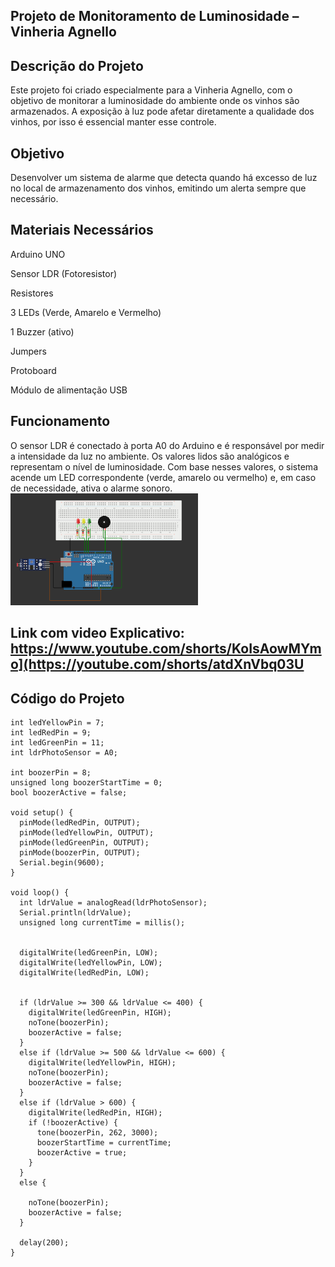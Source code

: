 ## Projeto de Monitoramento de Luminosidade – Vinheria Agnello

## Descrição do Projeto
Este projeto foi criado especialmente para a Vinheria Agnello, com o objetivo de monitorar a luminosidade do ambiente onde os vinhos são armazenados. A exposição à luz pode afetar diretamente a qualidade dos vinhos, por isso é essencial manter esse controle.

## Objetivo
Desenvolver um sistema de alarme que detecta quando há excesso de luz no local de armazenamento dos vinhos, emitindo um alerta sempre que necessário.



## Materiais Necessários
Arduino UNO


Sensor LDR (Fotoresistor)


Resistores


3 LEDs (Verde, Amarelo e Vermelho)


1 Buzzer (ativo)


Jumpers


Protoboard


Módulo de alimentação USB


## Funcionamento
O sensor LDR é conectado à porta A0 do Arduino e é responsável por medir a intensidade da luz no ambiente. Os valores lidos são analógicos e representam o nível de luminosidade. Com base nesses valores, o sistema acende um LED correspondente (verde, amarelo ou vermelho) e, em caso de necessidade, ativa o alarme sonoro.
<img src="imagens/arduino.png" alt="Logo do Projeto" width="300"/>



## Link com video Explicativo: https://www.youtube.com/shorts/KoIsAowMYmo](https://youtube.com/shorts/atdXnVbq03U

## Código do Projeto
```
int ledYellowPin = 7;
int ledRedPin = 9;
int ledGreenPin = 11;
int ldrPhotoSensor = A0;

int boozerPin = 8;
unsigned long boozerStartTime = 0;
bool boozerActive = false;

void setup() {
  pinMode(ledRedPin, OUTPUT);
  pinMode(ledYellowPin, OUTPUT);
  pinMode(ledGreenPin, OUTPUT);
  pinMode(boozerPin, OUTPUT);
  Serial.begin(9600);
}

void loop() {
  int ldrValue = analogRead(ldrPhotoSensor);
  Serial.println(ldrValue);
  unsigned long currentTime = millis();

  
  digitalWrite(ledGreenPin, LOW);
  digitalWrite(ledYellowPin, LOW);
  digitalWrite(ledRedPin, LOW);

  
  if (ldrValue >= 300 && ldrValue <= 400) {
    digitalWrite(ledGreenPin, HIGH);
    noTone(boozerPin);
    boozerActive = false;
  } 
  else if (ldrValue >= 500 && ldrValue <= 600) {
    digitalWrite(ledYellowPin, HIGH);
    noTone(boozerPin);
    boozerActive = false;
  } 
  else if (ldrValue > 600) {
    digitalWrite(ledRedPin, HIGH);
    if (!boozerActive) {
      tone(boozerPin, 262, 3000);  
      boozerStartTime = currentTime;
      boozerActive = true;
    }
  } 
  else {
   
    noTone(boozerPin);
    boozerActive = false;
  }

  delay(200);
}
```
